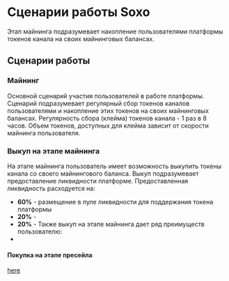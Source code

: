 # Сценарии работы Soxo 

Этап майнинга подразумевает накопление пользователями платформы
токенов канала на своих майнинговых балансах.

## Сценарии работы

### Майнинг
Основной сценарий участия пользователей в работе платформы. 
Сценарий подразумевает регулярный сбор токенов каналов
пользователями и накопление этих токенов на своих майнинговых балансах.
Регулярность сбора (клейма) токенов канала - 1 раз в 8 часов.
Объем токенов, доступных для клейма зависит от скорости майнинга
пользователя.

### Выкуп на этапе майнинга
На этапе майнинга пользователь имеет возможность выкупить токены
канала со своего майнингового баланса. Выкуп подразумевает предоставление
ликвидности платформе. Предоставленная ликвидность расходуется на:
- **60%** - размещение в пуле ликвидности для поддержания токена платформы
- **20%** - 
- **20%** - 
Также выкуп на этапе майнинга дает ряд преимуществ пользователю:
- 

#### Покупка на этапе пресейла




[here](https://diplodoc.com/docs/en/project/toc)
